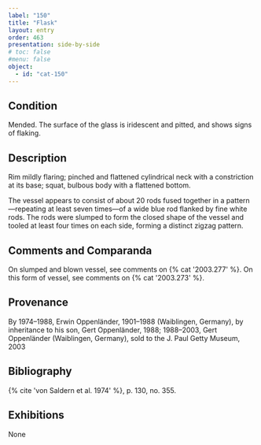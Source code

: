 ```yaml
---
label: "150"
title: "Flask"
layout: entry
order: 463
presentation: side-by-side
# toc: false
#menu: false 
object:
  - id: "cat-150"
---
```


## Condition

Mended. The surface of the glass is iridescent and pitted, and shows signs of flaking.

## Description

Rim mildly flaring; pinched and flattened cylindrical neck with a constriction at its base; squat, bulbous body with a flattened bottom.

The vessel appears to consist of about 20 rods fused together in a pattern—repeating at least seven times—of a wide blue rod flanked by fine white rods. The rods were slumped to form the closed shape of the vessel and tooled at least four times on each side, forming a distinct zigzag pattern.

## Comments and Comparanda

On slumped and blown vessel, see comments on {% cat '2003.277' %}. On this form of vessel, see comments on {% cat '2003.273' %}.

## Provenance

By 1974–1988, Erwin Oppenländer, 1901–1988 (Waiblingen, Germany), by inheritance to his son, Gert Oppenländer, 1988; 1988–2003, Gert Oppenländer (Waiblingen, Germany), sold to the J. Paul Getty Museum, 2003

## Bibliography

{% cite 'von Saldern et al. 1974' %}, p. 130, no. 355.

## Exhibitions

None
